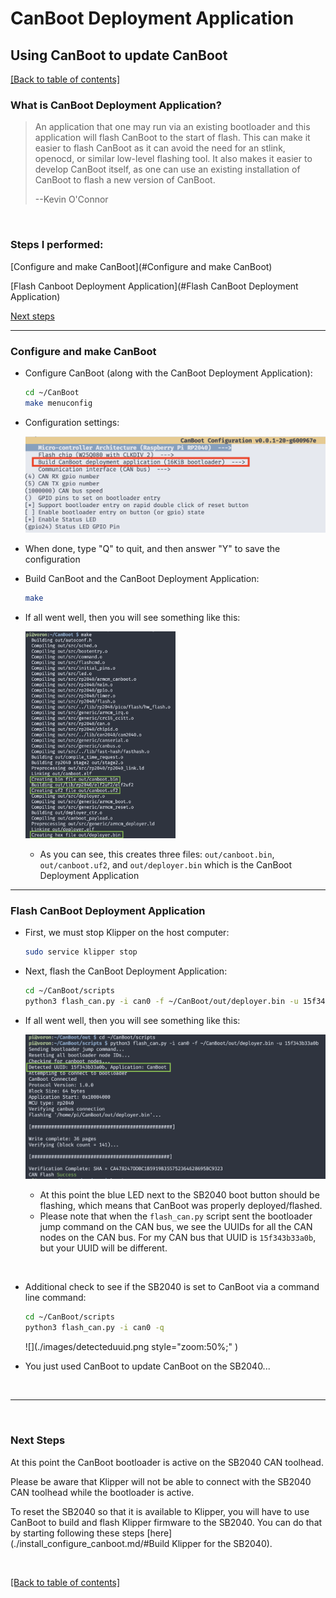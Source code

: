 # CanBoot Deployment Application
## Using CanBoot to update CanBoot

[[Back to table of contents]](../README.md)

### What is CanBoot Deployment Application?
> An application that one may run via an existing bootloader and this application will flash CanBoot to the start of flash. This can make it easier to flash CanBoot as it can avoid the need for an stlink, openocd, or similar low-level flashing tool. It also makes it easier to develop CanBoot itself, as one can use an existing installation of CanBoot to flash a new version of CanBoot.
>
> --Kevin O'Connor

&nbsp;

### Steps I performed:

[Configure and make CanBoot](#Configure and make CanBoot)

[Flash Canboot Deployment Application](#Flash CanBoot Deployment Application)

[Next steps]()

-----

### Configure and make CanBoot

- Configure CanBoot  (along with the CanBoot Deployment Application):

  ```sh
  cd ~/CanBoot
  make menuconfig
  ```

  

- Configuration settings:

  ​	<img src="./images/CanBootDeploymentApplicationBuild.png" style="zoom:50%;" />

- When done, type "Q" to quit, and then answer "Y" to save the configuration

- Build CanBoot and the CanBoot Deployment Application:

  ```sh
  make
  ```



- If all went well, then you will see something like this:

  ​	<img src="./images/CanBootDeploymentMakeResult.png" width="50%" />

  - As you can see, this creates three files: `out/canboot.bin`, `out/canboot.uf2`, and `out/deployer.bin` which is the CanBoot Deployment Application
  
  

-----



### Flash CanBoot Deployment Application

- First, we must stop Klipper on the host computer:

  ```sh
  sudo service klipper stop
  ```

  

- Next, flash the CanBoot Deployment Application:

  ```sh
  cd ~/CanBoot/scripts
  python3 flash_can.py -i can0 -f ~/CanBoot/out/deployer.bin -u 15f343b33a0b
  ```



- If all went well, then you will see something like this:

  ​	<img src="./images/CanBootDeploymentFlash.png" style="zoom:50%;" />

  - At this point the blue LED next to the SB2040 boot button should be flashing, which means that CanBoot was properly deployed/flashed.
  - Please note that when the `flash_can.py` script sent the bootloader jump command on the CAN bus, we see the UUIDs for all the CAN nodes on the CAN bus. For my CAN bus that UUID is `15f343b33a0b`, but your UUID will be different.
  

&nbsp;

- Additional check to see if the SB2040 is set to CanBoot via a command line command:

  ```sh
  cd ~/CanBoot/scripts
  python3 flash_can.py -i can0 -q
  ```

  ![](./images/detecteduuid.png style="zoom:50%;" )



- You just used CanBoot to update CanBoot on the SB2040...


&nbsp;

-----

&nbsp;

### Next Steps

At this point the CanBoot bootloader is active on the SB2040 CAN toolhead.

Please be aware that Klipper will not be able to connect with the SB2040 CAN toolhead while the bootloader is active.

To reset the SB2040 so that it is available to Klipper, you will have to use CanBoot to build and flash Klipper firmware to the SB2040. You can do that by starting following these steps [here](./install_configure_canboot.md/#Build Klipper for the SB2040).

&nbsp;

[[Back to table of contents]](../README.md)
